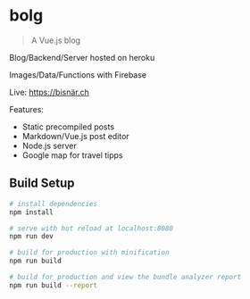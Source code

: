# bolg

> A Vue.js blog

Blog/Backend/Server hosted on heroku

Images/Data/Functions with Firebase

Live: https://bisnär.ch

Features:
- Static precompiled posts
- Markdown/Vue.js post editor
- Node.js server
- Google map for travel tipps

## Build Setup

``` bash
# install dependencies
npm install

# serve with hot reload at localhost:8080
npm run dev

# build for production with minification
npm run build

# build for production and view the bundle analyzer report
npm run build --report
```
